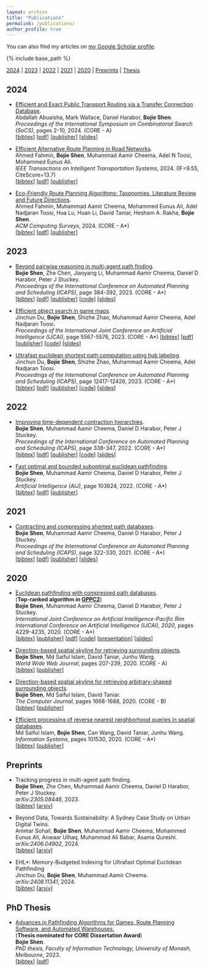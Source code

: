 ```yaml
---
layout: archive
title: "Publications"
permalink: /publications/
author_profile: true
---
```


You can also find my articles on 
<a href="https://scholar.google.com.au/citations?user=mo7M1M4AAAAJ&hl=en">my Google Scholar profile</a>.

{% include base_path %}

[2024](#year2024) | [2023](#year2023) | [2022](#year2022) | [2021](#year2021) | [2020](#year2020) | [Preprints](#preprints) | [Thesis](#thesis)

## <a name="year2024"></a> 2024 

* [Efficient and Exact Public Transport Routing via a Transfer Connection Database](https://bshen95.github.io/bojieshen.me/publications/Abu-AishaWHS24).     
    Abdallah Abuaisha, Mark Wallace, Daniel Harabor, **Bojie Shen**.            
    <i>Proceedings of the International Symposium on Combinatorial Search (SoCS)</i>, pages 2-10, 2024. (CORE - A)          
    [<a href="javascript:void(0)" onclick="(function(target, id) { if ($('#' + id).css('display') == 'block') { $('#' + id).hide('fast'); $(target).text('bibtex') } else { $('#' + id).show('fast'); $(target).text('bibtex▲') } })(this, 'bibtex-Abu-AishaWHS24');">bibtex</a>]
    [[pdf](https://bshen95.github.io/bojieshen.me/files/Abu-AishaWHS24.pdf)]
    [[publisher](https://ojs.aaai.org/index.php/SOCS/article/view/31536)]
    [[slides](https://bshen95.github.io/bojieshen.me/files/SoCS-24.pdf)]
<div id="bibtex-Abu-AishaWHS24" style="display:none">
<pre> @inproceedings{DBLP:conf/socs/Abu-AishaWHS24,
  author       = {Abdallah Abu{-}Aisha and
                  Mark Wallace and
                  Daniel Harabor and
                  Bojie Shen},
  editor       = {Ariel Felner and
                  Jiaoyang Li},
  title        = {Efficient and Exact Public Transport Routing via a Transfer Connection
                  Database},
  booktitle    = {Seventeenth International Symposium on Combinatorial Search, {SOCS}
                  2024, Kananaskis, Alberta, Canada, June 6-8, 2024},
  pages        = {2--10},
  publisher    = {AAAI Press},
  year         = {2024},
  url          = {https://doi.org/10.1609/socs.v17i1.31536},
  doi          = {10.1609/SOCS.V17I1.31536},
  timestamp    = {Tue, 04 Jun 2024 12:08:14 +0200},
  biburl       = {https://dblp.org/rec/conf/socs/Abu-AishaWHS24.bib},
  bibsource    = {dblp computer science bibliography, https://dblp.org}
}
</pre></div> 



* [Efficient Alternative Route Planning in Road Networks](https://bshen95.github.io/bojieshen.me/publications/fahmin2024efficient).     
    Ahmed Fahmin, **Bojie Shen**, Muhammad Aamir Cheema, Adel N Toosi, Mohammed Eunus Ali.              
    <i>IEEE Transactions on Intelligent Transportation Systems</i>, 2024. (IF=9.55, CiteScore=13.7)          
    [<a href="javascript:void(0)" onclick="(function(target, id) { if ($('#' + id).css('display') == 'block') { $('#' + id).hide('fast'); $(target).text('bibtex') } else { $('#' + id).show('fast'); $(target).text('bibtex▲') } })(this, 'bibtex-fahmin2024efficient');">bibtex</a>]
    [[pdf](https://bshen95.github.io/bojieshen.me/files/fahmin2024efficient.pdf)]
    [[publisher](https://ieeexplore.ieee.org/abstract/document/10528790)]
<div id="bibtex-fahmin2024efficient" style="display:none">
<pre> @article{fahmin2024efficient,
  title={Efficient Alternative Route Planning in Road Networks},
  author={Fahmin, Ahmed and Shen, Bojie and Cheema, Muhammad Aamir and Toosi, Adel N and Ali, Mohammed Eunus},
  journal={IEEE Transactions on Intelligent Transportation Systems},
  year={2024},
  publisher={IEEE}
}
</pre></div> 




* [Eco-Friendly Route Planning Algorithms: Taxonomies, Literature Review and Future Directions](https://bshen95.github.io/bojieshen.me/publications/fahmin2024eco).     
    Ahmed Fahmin, Muhammad Aamir Cheema, Mohammed Eunus Ali, Adel Nadjaran Toosi, Hua Lu, Huan Li, David Taniar, Hesham A. Rakha, **Bojie Shen**.               
    <i>ACM Computing Surveys</i>, 2024. (CORE - A*)         
    [<a href="javascript:void(0)" onclick="(function(target, id) { if ($('#' + id).css('display') == 'block') { $('#' + id).hide('fast'); $(target).text('bibtex') } else { $('#' + id).show('fast'); $(target).text('bibtex▲') } })(this, 'bibtex-fahmin2024eco');">bibtex</a>]
    [[pdf](https://bshen95.github.io/bojieshen.me/files/fahmin2024eco.pdf)]
    [[publisher](https://dl.acm.org/doi/abs/10.1145/3691624)]
<div id="bibtex-fahmin2024eco" style="display:none">
<pre> @article{fahmin2024eco,
  title={Eco-Friendly Route Planning Algorithms: Taxonomies, Literature Review and Future Directions},
  author={Fahmin, Ahmed and Cheema, Muhammad Aamir and Eunus Ali, Mohammed and Nadjaran Toosi, Adel and Lu, Hua and Li, Huan and Taniar, David and A. Rakha, Hesham and Shen, Bojie},
  journal={ACM Computing Surveys},
  year={2024},
  publisher={ACM New York, NY}
}
</pre></div> 






## <a name="year2023"></a> 2023 
* [Beyond pairwise reasoning in multi-agent path finding](https://bshen95.github.io/bojieshen.me/publications/Shen00CHS23).     
    **Bojie Shen**, Zhe Chen, Jiaoyang Li, Muhammad Aamir Cheema, Daniel D Harabor, Peter J Stuckey.            
    <i>Proceedings of the International Conference on Automated Planning and Scheduling (ICAPS)</i>, page 384-392, 2023. (CORE - A*)         
    [<a href="javascript:void(0)" onclick="(function(target, id) { if ($('#' + id).css('display') == 'block') { $('#' + id).hide('fast'); $(target).text('bibtex') } else { $('#' + id).show('fast'); $(target).text('bibtex▲') } })(this, 'bibtex-Shen00CHS23');">bibtex</a>]
    [[pdf](https://bshen95.github.io/bojieshen.me/files/Shen00CHS23.pdf)]
    [[publisher](https://ojs.aaai.org/index.php/ICAPS/article/view/27217)]
    [[code](https://github.com/bshen95/CBSH2-RTC-CHBP)]
    [[slides](https://bshen95.github.io/bojieshen.me/files/ICAPS-23.pdf)]
<div id="bibtex-Shen00CHS23" style="display:none">
<pre> @inproceedings{DBLP:conf/aips/Shen00CHS23,
  author       = {Bojie Shen and
                  Zhe Chen and
                  Jiaoyang Li and
                  Muhammad Aamir Cheema and
                  Daniel Damir Harabor and
                  Peter J. Stuckey},
  editor       = {Sven Koenig and
                  Roni Stern and
                  Mauro Vallati},
  title        = {Beyond Pairwise Reasoning in Multi-Agent Path Finding},
  booktitle    = {Proceedings of the Thirty-Third International Conference on Automated
                  Planning and Scheduling, Prague, Czech Republic, July 8-13, 2023},
  pages        = {384--392},
  publisher    = {AAAI Press},
  year         = {2023},
  url          = {https://doi.org/10.1609/icaps.v33i1.27217},
  doi          = {10.1609/ICAPS.V33I1.27217},
  timestamp    = {Mon, 03 Jun 2024 16:37:45 +0200},
  biburl       = {https://dblp.org/rec/conf/aips/Shen00CHS23.bib},
  bibsource    = {dblp computer science bibliography, https://dblp.org}
}
</pre></div> 

* [Efficient object search in game maps](https://bshen95.github.io/bojieshen.me/publications/DuSZCT23).     
Jinchun Du, **Bojie Shen**, Shizhe Zhao, Muhammad Aamir Cheema, Adel Nadjaran Toosi.            
<i>Proceedings of the International Joint Conference on Artificial Intelligence (IJCAI)</i>, page 5567-5576, 2023.   (CORE - A*)
    [<a href="javascript:void(0)" onclick="(function(target, id) { if ($('#' + id).css('display') == 'block') { $('#' + id).hide('fast'); $(target).text('bibtex') } else { $('#' + id).show('fast'); $(target).text('bibtex▲') } })(this, 'bibtex-DuSZCT23');">bibtex</a>]
    [[pdf](https://bshen95.github.io/bojieshen.me/files/DuSZCT23.pdf)]
    [[publisher](https://www.ijcai.org/proceedings/2023/0618.pdf)]
    [[code](https://github.com/goldi1027/GT-EHL)]
    [[slides](https://bshen95.github.io/bojieshen.me/files//IJCAI-Goldi.pdf)]
<div id="bibtex-DuSZCT23" style="display:none">
<pre> @inproceedings{DBLP:conf/ijcai/DuSZCT23,
  author       = {Jinchun Du and
                  Bojie Shen and
                  Shizhe Zhao and
                  Muhammad Aamir Cheema and
                  Adel Nadjaran Toosi},
  title        = {Efficient Object Search in Game Maps},
  booktitle    = {Proceedings of the Thirty-Second International Joint Conference on
                  Artificial Intelligence, {IJCAI} 2023, 19th-25th August 2023, Macao,
                  SAR, China},
  pages        = {5567--5576},
  publisher    = {ijcai.org},
  year         = {2023},
  url          = {https://doi.org/10.24963/ijcai.2023/618},
  doi          = {10.24963/IJCAI.2023/618},
  timestamp    = {Mon, 05 Feb 2024 20:26:55 +0100},
  biburl       = {https://dblp.org/rec/conf/ijcai/DuSZCT23.bib},
  bibsource    = {dblp computer science bibliography, https://dblp.org}
}
</pre></div> 


* [Ultrafast euclidean shortest path computation using hub labeling](https://bshen95.github.io/bojieshen.me/publications/DuSC23).     
Jinchun Du, **Bojie Shen**, Shizhe Zhao, Muhammad Aamir Cheema, Adel Nadjaran Toosi.  
    <i>Proceedings of the International Conference on Automated Planning and Scheduling (ICAPS)</i>, page 12417-12426, 2023. (CORE - A*)       
[<a href="javascript:void(0)" onclick="(function(target, id) { if ($('#' + id).css('display') == 'block') { $('#' + id).hide('fast'); $(target).text('bibtex') } else { $('#' + id).show('fast'); $(target).text('bibtex▲') } })(this, 'bibtex-DuSC23');">bibtex</a>]
[[pdf](https://bshen95.github.io/bojieshen.me/files/DuSC23.pdf)]
[[publisher](https://ojs.aaai.org/index.php/AAAI/article/view/26463)]
[[code](https://github.com/goldi1027/EHL)]
[[slides](https://bshen95.github.io/bojieshen.me/files//AAAI-Goldi.pdf)]
<div id="bibtex-DuSC23" style="display:none">
<pre> @inproceedings{DBLP:conf/aaai/DuSC23,
  author       = {Jinchun Du and
                  Bojie Shen and
                  Muhammad Aamir Cheema},
  editor       = {Brian Williams and
                  Yiling Chen and
                  Jennifer Neville},
  title        = {Ultrafast Euclidean Shortest Path Computation Using Hub Labeling},
  booktitle    = {Thirty-Seventh {AAAI} Conference on Artificial Intelligence, {AAAI}
                  2023, Thirty-Fifth Conference on Innovative Applications of Artificial
                  Intelligence, {IAAI} 2023, Thirteenth Symposium on Educational Advances
                  in Artificial Intelligence, {EAAI} 2023, Washington, DC, USA, February
                  7-14, 2023},
  pages        = {12417--12426},
  publisher    = {AAAI Press},
  year         = {2023},
  url          = {https://doi.org/10.1609/aaai.v37i10.26463},
  doi          = {10.1609/AAAI.V37I10.26463},
  timestamp    = {Mon, 05 Feb 2024 20:26:59 +0100},
  biburl       = {https://dblp.org/rec/conf/aaai/DuSC23.bib},
  bibsource    = {dblp computer science bibliography, https://dblp.org}
}
</pre></div> 


## <a name="year2022"></a> 2022 
* [Improving time-dependent contraction hierarchies](https://bshen95.github.io/bojieshen.me/publications/ShenCHS222).     
    **Bojie Shen**, Muhammad Aamir Cheema, Daniel D Harabor, Peter J Stuckey.    
    <i>Proceedings of the International Conference on Automated Planning and Scheduling (ICAPS)</i>, page 338-347, 2022. (CORE - A*)         
    [<a href="javascript:void(0)" onclick="(function(target, id) { if ($('#' + id).css('display') == 'block') { $('#' + id).hide('fast'); $(target).text('bibtex') } else { $('#' + id).show('fast'); $(target).text('bibtex▲') } })(this, 'bibtex-ShenCHS222');">bibtex</a>]
    [[pdf](https://bshen95.github.io/bojieshen.me/files/ShenCHS222.pdf)]
    [[publisher](https://ojs.aaai.org/index.php/ICAPS/article/view/19818)]
    [[code](https://github.com/bshen95/Improving-TCH)]
    [[slides](https://bshen95.github.io/bojieshen.me/files/ICAPS-22.pdf)]
<div id="bibtex-ShenCHS222" style="display:none">
<pre> @inproceedings{DBLP:conf/aips/ShenCHS222,
  author       = {Bojie Shen and
                  Muhammad Aamir Cheema and
                  Daniel Damir Harabor and
                  Peter J. Stuckey},
  editor       = {Akshat Kumar and
                  Sylvie Thi{\'{e}}baux and
                  Pradeep Varakantham and
                  William Yeoh},
  title        = {Improving Time-Dependent Contraction Hierarchies},
  booktitle    = {Proceedings of the Thirty-Second International Conference on Automated
                  Planning and Scheduling, {ICAPS} 2022, Singapore (virtual), June 13-24,
                  2022},
  pages        = {338--347},
  publisher    = {AAAI Press},
  year         = {2022},
  url          = {https://ojs.aaai.org/index.php/ICAPS/article/view/19818},
  timestamp    = {Mon, 05 Feb 2024 20:32:11 +0100},
  biburl       = {https://dblp.org/rec/conf/aips/ShenCHS22.bib},
  bibsource    = {dblp computer science bibliography, https://dblp.org}
}
</pre></div> 

* [Fast optimal and bounded suboptimal euclidean pathfinding](https://bshen95.github.io/bojieshen.me/publications/ShenCHS22).     
    **Bojie Shen**, Muhammad Aamir Cheema, Daniel D Harabor, Peter J Stuckey.    
    <i>Artificial Intelligence (AIJ)</i>, page 103624, 2022. (CORE - A*)         
    [<a href="javascript:void(0)" onclick="(function(target, id) { if ($('#' + id).css('display') == 'block') { $('#' + id).hide('fast'); $(target).text('bibtex') } else { $('#' + id).show('fast'); $(target).text('bibtex▲') } })(this, 'bibtex-ShenCHS22');">bibtex</a>]
    [[pdf](https://bshen95.github.io/bojieshen.me/files/ShenCHS22.pdf)]
    [[publisher](https://www.sciencedirect.com/science/article/abs/pii/S0004370221001752)]
<div id="bibtex-ShenCHS22" style="display:none">
<pre> @article{DBLP:journals/ai/ShenCHS22,
  author       = {Bojie Shen and
                  Muhammad Aamir Cheema and
                  Daniel Damir Harabor and
                  Peter J. Stuckey},
  title        = {Fast optimal and bounded suboptimal Euclidean pathfinding},
  journal      = {Artif. Intell.},
  volume       = {302},
  pages        = {103624},
  year         = {2022},
  url          = {https://doi.org/10.1016/j.artint.2021.103624},
  doi          = {10.1016/J.ARTINT.2021.103624},
  timestamp    = {Mon, 28 Aug 2023 21:36:18 +0200},
  biburl       = {https://dblp.org/rec/journals/ai/ShenCHS22.bib},
  bibsource    = {dblp computer science bibliography, https://dblp.org}
}
</pre></div> 



## <a name="year2021"></a> 2021  
* [Contracting and compressing shortest path databases](https://bshen95.github.io/bojieshen.me/publications/ShenCHS21).     
    **Bojie Shen**, Muhammad Aamir Cheema, Daniel D Harabor, Peter J Stuckey.    
    <i>Proceedings of the International Conference on Automated Planning and Scheduling (ICAPS)</i>, page 322-330, 2021. (CORE - A*)         
    [<a href="javascript:void(0)" onclick="(function(target, id) { if ($('#' + id).css('display') == 'block') { $('#' + id).hide('fast'); $(target).text('bibtex') } else { $('#' + id).show('fast'); $(target).text('bibtex▲') } })(this, 'bibtex-ShenCHS21');">bibtex</a>]
    [[pdf](https://bshen95.github.io/bojieshen.me/files/ShenCHS21.pdf)]
    [[publisher](https://ojs.aaai.org/index.php/ICAPS/article/view/15977)]
    [[slides](https://bshen95.github.io/bojieshen.me/files/ICAPS-21.pdf)]
<div id="bibtex-ShenCHS21" style="display:none">
<pre> @inproceedings{DBLP:conf/aips/ShenCHS21,
  author       = {Bojie Shen and
                  Muhammad Aamir Cheema and
                  Daniel Damir Harabor and
                  Peter J. Stuckey},
  editor       = {Susanne Biundo and
                  Minh Do and
                  Robert Goldman and
                  Michael Katz and
                  Qiang Yang and
                  Hankz Hankui Zhuo},
  title        = {Contracting and Compressing Shortest Path Databases},
  booktitle    = {Proceedings of the Thirty-First International Conference on Automated
                  Planning and Scheduling, {ICAPS} 2021, Guangzhou, China (virtual),
                  August 2-13, 2021},
  pages        = {322--330},
  publisher    = {AAAI Press},
  year         = {2021},
  url          = {https://ojs.aaai.org/index.php/ICAPS/article/view/15977},
  timestamp    = {Mon, 05 Feb 2024 20:32:11 +0100},
  biburl       = {https://dblp.org/rec/conf/aips/ShenCHS21.bib},
  bibsource    = {dblp computer science bibliography, https://dblp.org}
}
</pre></div> 



## <a name="year2020"></a> 2020
* [Euclidean pathfinding with compressed path databases](https://bshen95.github.io/bojieshen.me/publications/ShenCHS20).     
    (**Top-ranked algorithm in [GPPC2](https://gppc.search-conference.org/anyangle)**)              
    **Bojie Shen**, Muhammad Aamir Cheema, Daniel D Harabor, Peter J Stuckey.    
    <i>International Joint Conference on Artificial Intelligence-Pacific Rim International Conference on Artificial Intelligence (IJCAI), 2020</i>, pages 4229-4235, 2020. (CORE - A*)   
    [<a href="javascript:void(0)" onclick="(function(target, id) { if ($('#' + id).css('display') == 'block') { $('#' + id).hide('fast'); $(target).text('bibtex') } else { $('#' + id).show('fast'); $(target).text('bibtex▲') } })(this, 'bibtex-ShenCHS20');">bibtex</a>]
    [[publisher](https://www.ijcai.org/proceedings/2020/0584.pdf)]
    [[pdf](https://bshen95.github.io/bojieshen.me/files/ShenCHS20.pdf)]
    [[code](https://github.com/bshen95/End-Point-Search)]
    [[presentation](https://www.ijcai.org/proceedings/2020/video/26798)]
    [[slides](https://bshen95.github.io/bojieshen.me/files/IJCAI-20.pdf)]
<div id="bibtex-ShenCHS20" style="display:none">
<pre>@inproceedings{DBLP:conf/ijcai/ShenCHS20,
  author       = {Bojie Shen and
                  Muhammad Aamir Cheema and
                  Daniel Harabor and
                  Peter J. Stuckey},
  editor       = {Christian Bessiere},
  title        = {Euclidean Pathfinding with Compressed Path Databases},
  booktitle    = {Proceedings of the Twenty-Ninth International Joint Conference on
                  Artificial Intelligence, {IJCAI} 2020},
  pages        = {4229--4235},
  publisher    = {ijcai.org},
  year         = {2020},
  url          = {https://doi.org/10.24963/ijcai.2020/584},
  doi          = {10.24963/IJCAI.2020/584},
  timestamp    = {Mon, 05 Feb 2024 20:26:54 +0100},
  biburl       = {https://dblp.org/rec/conf/ijcai/ShenCHS20.bib},
  bibsource    = {dblp computer science bibliography, https://dblp.org}
}
</pre></div>   



* [Direction-based spatial skyline for retrieving surrounding objects](https://bshen95.github.io/bojieshen.me/publications/ShenITW20).     
    **Bojie Shen**, Md Saiful Islam, David Taniar, Junhu Wang.     
    <i>World Wide Web Journal</i>, pages 207-239, 2020. (CORE - A)   
    [<a href="javascript:void(0)" onclick="(function(target, id) { if ($('#' + id).css('display') == 'block') { $('#' + id).hide('fast'); $(target).text('bibtex') } else { $('#' + id).show('fast'); $(target).text('bibtex▲') } })(this, 'bibtex-ShenITW20');">bibtex</a>]
    [[publisher](https://link.springer.com/article/10.1007/s11280-019-00694-w)]
<div id="bibtex-ShenITW20" style="display:none">
<pre>@article{DBLP:journals/www/ShenITW20,
  author       = {Bojie Shen and
                  Md. Saiful Islam and
                  David Taniar and
                  Junhu Wang},
  title        = {Direction-based spatial skyline for retrieving surrounding objects},
  journal      = {World Wide Web},
  volume       = {23},
  number       = {1},
  pages        = {207--239},
  year         = {2020},
  url          = {https://doi.org/10.1007/s11280-019-00694-w},
  doi          = {10.1007/S11280-019-00694-W},
  timestamp    = {Mon, 05 Feb 2024 20:22:29 +0100},
  biburl       = {https://dblp.org/rec/journals/www/ShenITW20.bib},
  bibsource    = {dblp computer science bibliography, https://dblp.org}
}
</pre></div>     



* [Direction-based spatial skyline for retrieving arbitrary-shaped surrounding objects](https://bshen95.github.io/bojieshen.me/publications/ShenIT20).     
    **Bojie Shen**, Md Saiful Islam, David Taniar.     
    <i>The Computer Journal</i>, pages 1668-1688, 2020. (CORE - B)               
    [<a href="javascript:void(0)" onclick="(function(target, id) { if ($('#' + id).css('display') == 'block') { $('#' + id).hide('fast'); $(target).text('bibtex') } else { $('#' + id).show('fast'); $(target).text('bibtex▲') } })(this, 'bibtex-ShenIT20');">bibtex</a>]
    [[publisher](https://academic.oup.com/comjnl/article-abstract/63/11/1668/5625928)]
<div id="bibtex-ShenIT20" style="display:none">
<pre>@article{DBLP:journals/cj/ShenIT20,
  author       = {Bojie Shen and
                  Md. Saiful Islam and
                  David Taniar},
  title        = {Direction-based Spatial Skyline for Retrieving Arbitrary-Shaped Surrounding
                  Objects},
  journal      = {Comput. J.},
  volume       = {63},
  number       = {11},
  pages        = {1668--1688},
  year         = {2020},
  url          = {https://doi.org/10.1093/comjnl/bxz099},
  doi          = {10.1093/COMJNL/BXZ099},
  timestamp    = {Mon, 05 Feb 2024 20:25:09 +0100},
  biburl       = {https://dblp.org/rec/journals/cj/ShenIT20.bib},
  bibsource    = {dblp computer science bibliography, https://dblp.org}
}
</pre></div>  


* [Efficient processing of reverse nearest neighborhood queries in spatial databases](https://bshen95.github.io/bojieshen.me/publications/IslamSWTW20).     
    Md Saiful Islam, **Bojie Shen**, Can Wang, David Taniar, Junhu Wang.   
    <i>Information Systems</i>, pages 101530, 2020. (CORE - A*)     
    [<a href="javascript:void(0)" onclick="(function(target, id) { if ($('#' + id).css('display') == 'block') { $('#' + id).hide('fast'); $(target).text('bibtex') } else { $('#' + id).show('fast'); $(target).text('bibtex▲') } })(this, 'bibtex-IslamSWTW20');">bibtex</a>]
    [[publisher](https://www.sciencedirect.com/science/article/abs/pii/S0306437920300363)]
<div id="bibtex-IslamSWTW20" style="display:none">
<pre>@article{DBLP:journals/is/IslamSWTW20,
  author       = {Md. Saiful Islam and
                  Bojie Shen and
                  Can Wang and
                  David Taniar and
                  Junhu Wang},
  title        = {Efficient processing of reverse nearest neighborhood queries in spatial
                  databases},
  journal      = {Inf. Syst.},
  volume       = {92},
  pages        = {101530},
  year         = {2020},
  url          = {https://doi.org/10.1016/j.is.2020.101530},
  doi          = {10.1016/J.IS.2020.101530},
  timestamp    = {Sun, 25 Jul 2021 11:37:53 +0200},
  biburl       = {https://dblp.org/rec/journals/is/IslamSWTW20.bib},
  bibsource    = {dblp computer science bibliography, https://dblp.org}
}
</pre></div> 


<!--* [Planning for Electric Taxi Charging System from the Perspective of Transportation Energy Supply Chain: A Data-Driven Approach in Beijing](https://ieeexplore.ieee.org/document/8080844 "Download pdf").     
    Yinghao Jia, Huimiao Chen, **Jiaoyang Li**, Fang He, Meng Li, Zechun Hu and Zuo-Jun Max Shen.     
    <i>IEEE Transportation Electrification Conference and Expo, Asia-Pacific (**ITEC Asia-Pacific**)</i>, pages 1-6, 2017.
* [Optimal Combinations and Variable Departure Intervals for Micro Bus System](https://ieeexplore.ieee.org/document/7914200 "Download pdf").    
    **Jiaoyang Li**, Jianming Hu and Yi Zhang.      
    <i>Tsinghua Science and Technology</i>, 22(3):282-292, 2017.-->

## <a name="preprints"></a> Preprints

* Tracking progress in multi-agent path finding.     
    **Bojie Shen**, Zhe Chen, Muhammad Aamir Cheema, Daniel D Harabor, Peter J Stuckey.              
    <i>arXiv:2305.08446</i>, 2023.<br>
    [<a href="javascript:void(0)" onclick="(function(target, id) { if ($('#' + id).css('display') == 'block') { $('#' + id).hide('fast'); $(target).text('bibtex') } else { $('#' + id).show('fast'); $(target).text('bibtex▲') } })(this, 'bibtex-abs-2305-08446');">bibtex</a>]
    [[arxiv](https://arxiv.org/pdf/2305.08446)]
<div id="bibtex-abs-2305-08446" style="display:none">
<pre>@article{DBLP:journals/corr/abs-2305-08446,
  author       = {Bojie Shen and
                  Zhe Chen and
                  Muhammad Aamir Cheema and
                  Daniel Damir Harabor and
                  Peter J. Stuckey},
  title        = {Tracking Progress in Multi-Agent Path Finding},
  journal      = {CoRR},
  volume       = {abs/2305.08446},
  year         = {2023},
  url          = {https://doi.org/10.48550/arXiv.2305.08446},
  doi          = {10.48550/ARXIV.2305.08446},
  eprinttype    = {arXiv},
  eprint       = {2305.08446},
  timestamp    = {Wed, 16 Aug 2023 11:58:00 +0200},
  biburl       = {https://dblp.org/rec/journals/corr/abs-2305-08446.bib},
  bibsource    = {dblp computer science bibliography, https://dblp.org}
}
</pre></div>

* Beyond Data, Towards Sustainability: A Sydney Case Study on Urban Digital Twins.     
    Ammar Sohail, **Bojie Shen**, Muhammad Aamir Cheema, Mohammed Eunus Ali, Anwaar Ulhaq, Muhammad Ali Babar, Asama Qureshi.               
    <i>arXiv:2406.04902</i>, 2024.<br>
    [<a href="javascript:void(0)" onclick="(function(target, id) { if ($('#' + id).css('display') == 'block') { $('#' + id).hide('fast'); $(target).text('bibtex') } else { $('#' + id).show('fast'); $(target).text('bibtex▲') } })(this, 'bibtex-abs-2406-04902');">bibtex</a>]
    [[arxiv](https://arxiv.org/pdf/2406.04902)]
<div id="bibtex-abs-2406-04902" style="display:none">
<pre>@article{DBLP:journals/corr/abs-2406-04902,
  author       = {Ammar Sohail and
                  Bojie Shen and
                  Muhammad Aamir Cheema and
                  Mohammed Eunus Ali and
                  Anwaar Ulhaq and
                  Muhammad Ali Babar and
                  Asama Qureshi},
  title        = {Beyond Data, Towards Sustainability: {A} Sydney Case Study on Urban
                  Digital Twins},
  journal      = {CoRR},
  volume       = {abs/2406.04902},
  year         = {2024},
  url          = {https://doi.org/10.48550/arXiv.2406.04902},
  doi          = {10.48550/ARXIV.2406.04902},
  eprinttype    = {arXiv},
  eprint       = {2406.04902},
  timestamp    = {Sat, 13 Jul 2024 22:06:55 +0200},
  biburl       = {https://dblp.org/rec/journals/corr/abs-2406-04902.bib},
  bibsource    = {dblp computer science bibliography, https://dblp.org}
}
</pre></div>





* EHL*: Memory-Budgeted Indexing for Ultrafast Optimal Euclidean Pathfinding    
    Jinchun Du, **Bojie Shen**, Muhammad Aamir Cheema.              
    <i>arXiv:2408.11341</i>, 2024.<br>
    [<a href="javascript:void(0)" onclick="(function(target, id) { if ($('#' + id).css('display') == 'block') { $('#' + id).hide('fast'); $(target).text('bibtex') } else { $('#' + id).show('fast'); $(target).text('bibtex▲') } })(this, 'bibtex-du2024ehl');">bibtex</a>]
    [[arxiv](https://arxiv.org/pdf/2408.11341)]
<div id="bibtex-du2024ehl" style="display:none">
<pre>@article{du2024ehl,
  title={EHL*: Memory-Budgeted Indexing for Ultrafast Optimal Euclidean Pathfinding},
  author={Du, Jinchun and Shen, Bojie and Cheema, Muhammad Aamir},
  journal={arXiv preprint arXiv:2408.11341},
  year={2024}       
}
</pre></div>

## <a name="thesis"></a> PhD Thesis
* [Advances in Pathfinding Algorithms for Games, Route Planning Software, and Automated Warehouses.](https://bshen95.github.io/bojieshen.me/publications/bojieThesis)            
(**Thesis nominated for CORE Dissertation Award**)      
    **Bojie Shen**.         
    <i>PhD thesis, Faculty of Information Technology, University of Monash, Melbourne</i>, 2023.                           
    [<a href="javascript:void(0)" onclick="(function(target, id) { if ($('#' + id).css('display') == 'block') { $('#' + id).hide('fast'); $(target).text('bibtex') } else { $('#' + id).show('fast'); $(target).text('bibtex▲') } })(this, 'bibtex-shen2023advances');">bibtex</a>]
    [[pdf](/files/ThesisFinal.pdf)]
<div id="bibtex-shen2023advances" style="display:none">
<pre>@phdthesis{shen2023advances,
  title={Advances in Pathfinding Algorithms for Games, Route Planning Software, and Automated Warehouses},
  author={Shen, Bojie},
  year={2023},
  school={Monash University}
}
</pre></div>
